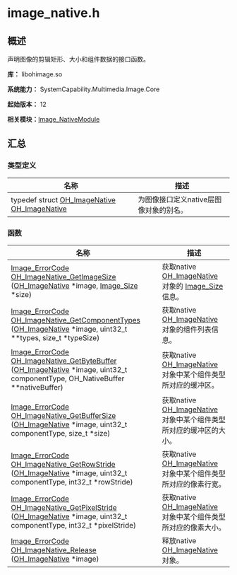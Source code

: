 # image_native.h


## 概述

声明图像的剪辑矩形、大小和组件数据的接口函数。

**库：** libohimage.so

**系统能力：** SystemCapability.Multimedia.Image.Core

**起始版本：** 12

**相关模块：**[Image_NativeModule](_image___native_module.md)


## 汇总


### 类型定义

| 名称 | 描述 | 
| -------- | -------- |
| typedef struct [OH_ImageNative](_image___native_module.md#oh_imagenative) [OH_ImageNative](_image___native_module.md#oh_imagenative) | 为图像接口定义native层图像对象的别名。  | 


### 函数

| 名称 | 描述 | 
| -------- | -------- |
| [Image_ErrorCode](_image___native_module.md#image_errorcode) [OH_ImageNative_GetImageSize](_image___native_module.md#oh_imagenative_getimagesize) ([OH_ImageNative](_image___native_module.md#oh_imagenative) \*image, [Image_Size](_image___size.md) \*size) | 获取native [OH_ImageNative](_image___native_module.md#oh_imagenative) 对象的 [Image_Size](_image___size.md) 信息。  | 
| [Image_ErrorCode](_image___native_module.md#image_errorcode) [OH_ImageNative_GetComponentTypes](_image___native_module.md#oh_imagenative_getcomponenttypes) ([OH_ImageNative](_image___native_module.md#oh_imagenative) \*image, uint32_t \*\*types, size_t \*typeSize) | 获取native [OH_ImageNative](_image___native_module.md#oh_imagenative) 对象的组件列表信息。  | 
| [Image_ErrorCode](_image___native_module.md#image_errorcode) [OH_ImageNative_GetByteBuffer](_image___native_module.md#oh_imagenative_getbytebuffer) ([OH_ImageNative](_image___native_module.md#oh_imagenative) \*image, uint32_t componentType, OH_NativeBuffer \*\*nativeBuffer) | 获取native [OH_ImageNative](_image___native_module.md#oh_imagenative) 对象中某个组件类型所对应的缓冲区。  | 
| [Image_ErrorCode](_image___native_module.md#image_errorcode) [OH_ImageNative_GetBufferSize](_image___native_module.md#oh_imagenative_getbuffersize) ([OH_ImageNative](_image___native_module.md#oh_imagenative) \*image, uint32_t componentType, size_t \*size) | 获取native [OH_ImageNative](_image___native_module.md#oh_imagenative) 对象中某个组件类型所对应的缓冲区的大小。  | 
| [Image_ErrorCode](_image___native_module.md#image_errorcode) [OH_ImageNative_GetRowStride](_image___native_module.md#oh_imagenative_getrowstride) ([OH_ImageNative](_image___native_module.md#oh_imagenative) \*image, uint32_t componentType, int32_t \*rowStride) | 获取native [OH_ImageNative](_image___native_module.md#oh_imagenative) 对象中某个组件类型所对应的像素行宽。  | 
| [Image_ErrorCode](_image___native_module.md#image_errorcode) [OH_ImageNative_GetPixelStride](_image___native_module.md#oh_imagenative_getpixelstride) ([OH_ImageNative](_image___native_module.md#oh_imagenative) \*image, uint32_t componentType, int32_t \*pixelStride) | 获取native [OH_ImageNative](_image___native_module.md#oh_imagenative) 对象中某个组件类型所对应的像素大小。  | 
| [Image_ErrorCode](_image___native_module.md#image_errorcode) [OH_ImageNative_Release](_image___native_module.md#oh_imagenative_release) ([OH_ImageNative](_image___native_module.md#oh_imagenative) \*image) | 释放native [OH_ImageNative](_image___native_module.md#oh_imagenative) 对象。  | 
